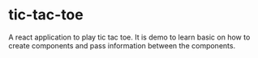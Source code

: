 # tic-tac-toe
A react application to play tic tac toe. It is demo to learn basic on how to create components and pass information between the components.
